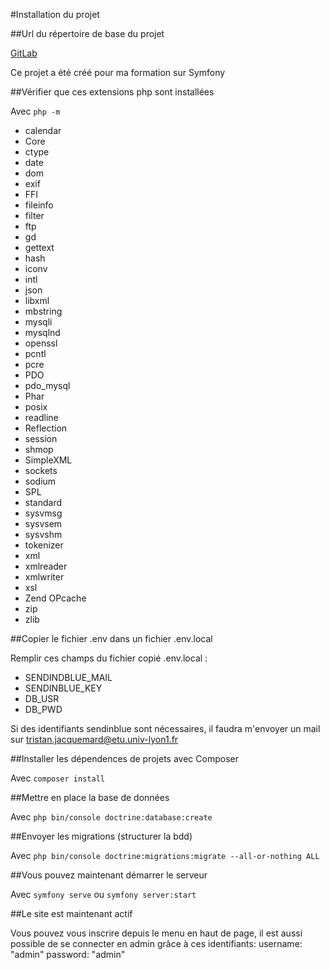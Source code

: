#Installation du projet

##Url du répertoire de base du projet

[GitLab](https://gitlab.com/TristanJ21/projectproductssymfony)

Ce projet a été créé pour ma formation sur Symfony

##Vérifier que ces extensions php sont installées

Avec `php -m` 
- calendar 
- Core 
- ctype 
- date 
- dom 
- exif 
- FFI 
- fileinfo 
- filter 
- ftp
- gd 
- gettext 
- hash 
- iconv 
- intl 
- json 
- libxml 
- mbstring 
- mysqli 
- mysqlnd 
- openssl 
- pcntl 
- pcre
- PDO 
- pdo_mysql 
- Phar 
- posix 
- readline 
- Reflection 
- session 
- shmop 
- SimpleXML 
- sockets 
- sodium 
- SPL 
- standard 
- sysvmsg 
- sysvsem 
- sysvshm 
- tokenizer 
- xml 
- xmlreader 
- xmlwriter 
- xsl 
- Zend OPcache 
- zip 
- zlib

##Copier le fichier .env dans un fichier .env.local

Remplir ces champs du fichier copié .env.local :

- SENDINDBLUE_MAIL 
- SENDINBLUE_KEY 
- DB_USR 
- DB_PWD

Si des identifiants sendinblue sont nécessaires, il faudra m'envoyer un mail sur 
[tristan.jacquemard@etu.univ-lyon1.fr](mailto:tristan.jacquemard@etu.univ-lyon1.fr)

##Installer les dépendences de projets avec Composer

Avec `composer install`

##Mettre en place la base de données

Avec `php bin/console doctrine:database:create`

##Envoyer les migrations (structurer la bdd)

Avec `php bin/console doctrine:migrations:migrate --all-or-nothing ALL`

##Vous pouvez maintenant démarrer le serveur

Avec `symfony serve` ou `symfony server:start`

##Le site est maintenant actif

Vous pouvez vous inscrire depuis le menu en haut de page, il est aussi possible de se connecter en admin grâce à ces identifiants: 
username: "admin"
password: "admin"
